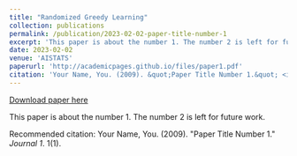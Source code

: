 ```yaml
---
title: "Randomized Greedy Learning"
collection: publications
permalink: /publication/2023-02-02-paper-title-number-1
excerpt: 'This paper is about the number 1. The number 2 is left for future work.'
date: 2023-02-02
venue: 'AISTATS'
paperurl: 'http://academicpages.github.io/files/paper1.pdf'
citation: 'Your Name, You. (2009). &quot;Paper Title Number 1.&quot; <i>Journal 1</i>. 1(1).'
---
```


<a href='http://academicpages.github.io/files/paper1.pdf'>Download paper here</a>

This paper is about the number 1. The number 2 is left for future work.

Recommended citation: Your Name, You. (2009). "Paper Title Number 1." <i>Journal 1</i>. 1(1).